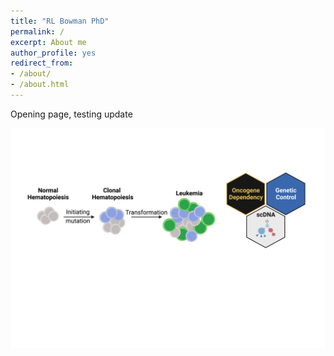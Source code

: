 ```yaml
---
title: "RL Bowman PhD"
permalink: /
excerpt: About me
author_profile: yes
redirect_from:
- /about/
- /about.html
---
```

 
 Opening page, testing update
 
 
 
![Twitter pic](./images/Twitter_Banner.png) 


